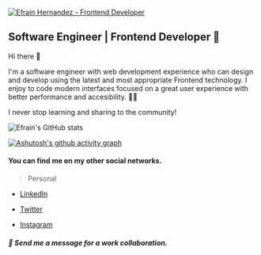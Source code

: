 [![Efraín Hernandez - Frontend Developer](https://i.imgur.com/oZWbifm.png "Efraín Hernandez - Frontend Developer")](https://i.imgur.com/oZWbifm.png "Efraín Hernandez - Frontend Developer")
## Software Engineer  | Frontend Developer 🚀
Hi there 👋

I'm a software engineer with web development experience who can design and develop using the latest and most appropriate Frontend technology.
I enjoy to code modern interfaces focused on a great user experience with better performance and accesibility.  👨‍💻

I never stop learning and sharing to the community!


![Efrain's GitHub stats](https://github-readme-stats.vercel.app/api?username=efrainhgmx&show_icons=true&theme=highcontrast)



[![Ashutosh's github activity graph](https://activity-graph.herokuapp.com/graph?username=efrainhgmx&theme=react-dark)](https://github.com/ashutosh00710/github-readme-activity-graph)

#### You can find me on my other social networks.
> Personal

- [LinkedIn](https://www.linkedin.com/in/efrainhgmx "LinkedIn")

- [Twitter](https://www.twitter.com/EfrainHGLive "Twitter")

- [Instagram](https://www.instagram.com/efrainhgmx/ "Instagram")

##### 🤙 **Send me a message for a work collaboration.**
